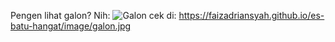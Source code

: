 Pengen lihat galon? Nih:
![Galon](https://FaizAdriansyah.github.io/es-batu-hangat/image/galon.jpg)
cek di: https://faizadriansyah.github.io/es-batu-hangat/image/galon.jpg

